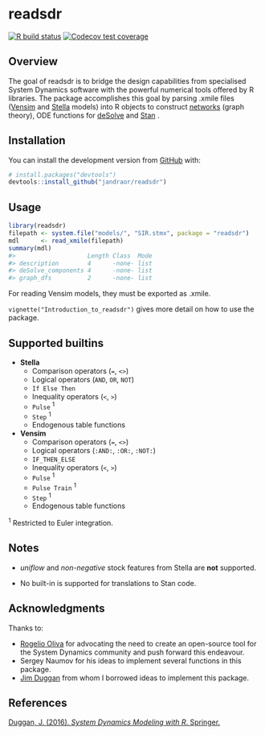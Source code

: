 
<!-- README.md is generated from README.Rmd. Please edit that file -->

# readsdr

<!-- badges: start -->

[![R build
status](https://github.com/jandraor/readsdr/workflows/R-CMD-check/badge.svg)](https://github.com/jandraor/readsdr/actions?workflow=R-CMD-check)
[![Codecov test
coverage](https://codecov.io/gh/jandraor/readsdr/branch/master/graph/badge.svg)](https://codecov.io/gh/jandraor/readsdr?branch=master)
<!-- badges: end -->

## Overview

The goal of readsdr is to bridge the design capabilities from
specialised System Dynamics software with the powerful numerical tools
offered by R libraries. The package accomplishes this goal by parsing
.xmile files ([Vensim](https://vensim.com/) and
[Stella](https://www.iseesystems.com/) models) into R objects to
construct [networks](http://igraph.org) (graph theory), ODE functions
for [deSolve](http://desolve.r-forge.r-project.org/) and
[Stan](https://mc-stan.org/)
.

## Installation

<!-- You can install the released version of readsdr from [CRAN](https://CRAN.R-project.org) with: -->

<!-- ``` r -->

<!-- install.packages("readsdr") -->

<!-- ``` -->

<!-- And the development version from [GitHub](https://github.com/) with: -->

You can install the development version from
[GitHub](https://github.com/) with:

``` r
# install.packages("devtools")
devtools::install_github("jandraor/readsdr")
```

## Usage

``` r
library(readsdr)
filepath <- system.file("models/", "SIR.stmx", package = "readsdr")
mdl      <- read_xmile(filepath) 
summary(mdl)
#>                    Length Class  Mode
#> description        4      -none- list
#> deSolve_components 4      -none- list
#> graph_dfs          2      -none- list
```

For reading Vensim models, they must be exported as .xmile.

`vignette("Introduction_to_readsdr")` gives more detail on how to use
the package.

## Supported builtins

  - **Stella**
      - Comparison operators (`=`, `<>`)
      - Logical operators (`AND`, `OR`, `NOT`)
      - `If Else Then`
      - Inequality operators (`<`, `>`)
      - `Pulse` <sup>1</sup>
      - `Step` <sup>1</sup>
      - Endogenous table functions
  - **Vensim**
      - Comparison operators (`=`, `<>`)
      - Logical operators (`:AND:`, `:OR:`, `:NOT:`)
      - `IF_THEN_ELSE`
      - Inequality operators (`<`, `>`)
      - `Pulse` <sup>1</sup>
      - `Pulse Train` <sup>1</sup>
      - `Step` <sup>1</sup>
      - Endogenous table functions

<sup>1</sup> Restricted to Euler integration.

## Notes

  - *uniflow* and *non-negative* stock features from Stella are **not**
    supported.

  - No built-in is supported for translations to Stan code.

## Acknowledgments

Thanks to:

  - [Rogelio Oliva](http://people.tamu.edu/~roliva/) for advocating the
    need to create an open-source tool for the System Dynamics community
    and push forward this endeavour.
  - Sergey Naumov for his ideas to implement several functions in this
    package.
  - [Jim
    Duggan](http://www.nuigalway.ie/our-research/people/engineering-and-informatics/jamesduggan/)
    from whom I borrowed ideas to implement this package.

## References

[Duggan, J. (2016). *System Dynamics Modeling with R*.
Springer.](http://www.springer.com/us/book/9783319340418)
